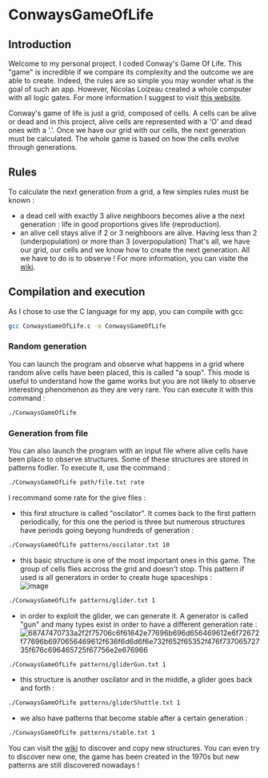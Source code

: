 # ConwaysGameOfLife

## Introduction

Welcome to my personal project. I coded Conway's Game Of Life. This "game" is incredible if we compare its complexity and the outcome we are able to create. Indeed, the rules are so simple you may wonder what is the goal of such an app. However, Nicolas Loizeau created a whole computer with all logic gates. For more information I suggest to visit <a href="https://www.nicolasloizeau.com/gol-computer">this website</a>.

Conway's game of life is just a grid, composed of cells. A cells can be alive or dead and in this project, alive cells are represented with a 'O' and dead ones with a '.'. Once we have our grid with our cells, the next generation must be calculated. The whole game is based on how the cells evolve through generations. 

## Rules

To calculate the next generation from a grid, a few simples rules must be known : 
- a dead cell with exactly 3 alive neighboors becomes alive a the next generation : life in good proportions gives life (reproduction).
- an alive cell stays alive if 2 or 3 neighboors are alive. Having less than 2 (underpopulation) or more than 3 (overpopulation)
That's all, we have our grid, our cells and we know how to create the next generation. All we have to do is to observe ! 
For more information, you can visite the <a href="https://en.wikipedia.org/wiki/Conway%27s_Game_of_Life">wiki</a>.

## Compilation and execution

As I chose to use the C language for my app, you can compile with gcc 
````bash
gcc ConwaysGameOfLife.c -o ConwaysGameOfLife
````

### Random generation

You can launch the program and observe what happens in a grid where random alive cells have been placed, this is called "a soup". This mode is useful to understand how the game works but you are not likely to observe interesting phenomenon as they are very rare. You can execute it with this command :
````bash
./ConwaysGameOfLife
````

### Generation from file

You can also launch the program with an input file where alive cells have been place to observe structures. Some of these structures are stored in patterns fodler. To execute it, use the command : 
````bash
./ConwaysGameOfLife path/file.txt rate
````
I recommand some rate for the give files : 
- this first structure is called "oscilator". It comes back to the first pattern periodically, for this one the period is three but numerous structures have periods going beyong hundreds of generation :
````bash
./ConwaysGameOfLife patterns/oscilator.txt 10
````

- this basic structure is one of the most important ones in this game. The group of cells flies accross the grid and doesn't stop. This pattern if used is all generators in order to create huge spaceships :  
![image](https://github.com/Maubin76/ConwaysGameOfLife/assets/113935961/fa24e4db-1094-4233-a83d-86436ba49c79)
````bash
./ConwaysGameOfLife patterns/glider.txt 1
````

- in order to exploit the glider, we can generate it. A generator is called "gun" and many types exist in order to have a different generation rate :  
![68747470733a2f2f75706c6f61642e77696b696d656469612e6f72672f77696b6970656469612f636f6d6d6f6e732f652f65352f476f73706572735f676c696465725f67756e2e676966](https://github.com/Maubin76/ConwaysGameOfLife/assets/113935961/0150045f-6a2c-44e2-b140-b186fadb20d6)

````bash
./ConwaysGameOfLife patterns/gliderGun.txt 1
````

- this structure is another oscilator and in the middle, a glider goes back and forth : 
````bash
./ConwaysGameOfLife patterns/gliderShuttle.txt 1
````

- we also have patterns that become stable after a certain generation :
````bash
./ConwaysGameOfLife patterns/stable.txt 1
````

You can visit the <a href="https://conwaylife.com/wiki/Category:Patterns">wiki</a> to discover and copy new structures. You can even try to discover new one, the game has been created in the 1970s but new patterns are still discovered nowadays ! 
